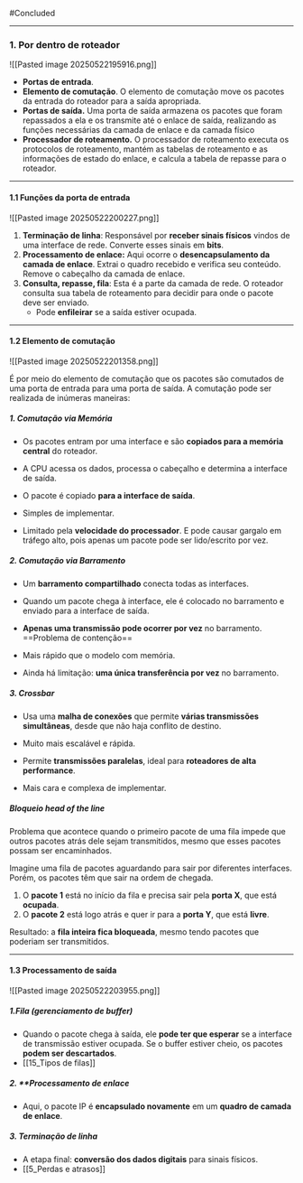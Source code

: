 
#Concluded 

---
### **1. Por dentro de roteador**
![[Pasted image 20250522195916.png]]
- **Portas de entrada**.
- **Elemento de comutação**. O elemento de comutação move os pacotes da entrada do roteador para a saída apropriada.
- **Portas de saída.** Uma porta de saída armazena os pacotes que foram repassados a ela e os transmite até o enlace de saída, realizando as funções necessárias da camada de enlace e da camada físico
- **Processador de roteamento.** O processador de roteamento executa os protocolos de roteamento, mantém as tabelas de roteamento e as informações de estado do enlace, e calcula a tabela de repasse para o roteador. 

---
#### **1.1 Funções da porta de entrada**
![[Pasted image 20250522200227.png]]
1. **Terminação de linha**: Responsável por **receber sinais físicos** vindos de uma interface de rede. Converte esses sinais em **bits**.
2. **Processamento de enlace:** Aqui ocorre o **desencapsulamento da camada de enlace**. Extrai o quadro recebido e verifica seu conteúdo. Remove o cabeçalho da camada de enlace.
3. **Consulta, repasse, fila**: Esta é a parte da camada de rede. O roteador consulta sua tabela de roteamento para decidir para onde o pacote deve ser enviado.
    - Pode **enfileirar** se a saída estiver ocupada.

---
#### **1.2 Elemento de comutação**
![[Pasted image 20250522201358.png]]

É por meio do elemento de comutação que os pacotes são comutados de uma porta de entrada para uma porta de saída. A comutação pode ser realizada de inúmeras maneiras:
##### 1. **Comutação via Memória**
- Os pacotes entram por uma interface e são **copiados para a memória central** do roteador.
- A CPU acessa os dados, processa o cabeçalho e determina a interface de saída.
- O pacote é copiado **para a interface de saída**.

- Simples de implementar.
- Limitado pela **velocidade do processador**. E pode causar gargalo em tráfego alto, pois apenas um pacote pode ser lido/escrito por vez.
##### 2. **Comutação via Barramento**
- Um **barramento compartilhado** conecta todas as interfaces.
- Quando um pacote chega à interface, ele é colocado no barramento e enviado para a interface de saída.
- **Apenas uma transmissão pode ocorrer por vez** no barramento. ==Problema de contenção==

- Mais rápido que o modelo com memória.
- Ainda há limitação: **uma única transferência por vez** no barramento.
##### 3. **Crossbar** 
- Usa uma **malha de conexões** que permite **várias transmissões simultâneas**, desde que não haja conflito de destino.

- Muito mais escalável e rápida.    
- Permite **transmissões paralelas**, ideal para **roteadores de alta performance**.
- Mais cara e complexa de implementar.

##### **Bloqueio head of the line** 
Problema que acontece quando o primeiro pacote de uma fila impede que outros pacotes atrás dele sejam transmitidos, mesmo que esses pacotes possam ser encaminhados.

Imagine uma fila de pacotes aguardando para sair por diferentes interfaces. Porém, os pacotes têm que sair na ordem de chegada.
1. O **pacote 1** está no início da fila e precisa sair pela **porta X**, que está **ocupada**.
2. O **pacote 2** está logo atrás e quer ir para a **porta Y**, que está **livre**.

Resultado: a **fila inteira fica bloqueada**, mesmo tendo pacotes que poderiam ser transmitidos.

---
#### **1.3 Processamento de saída**
![[Pasted image 20250522203955.png]]
##### 1.**Fila (gerenciamento de buffer)**
- Quando o pacote chega à saída, ele **pode ter que esperar** se a interface de transmissão estiver ocupada. Se o buffer estiver cheio, os pacotes **podem ser descartados**.
- [[15_Tipos de filas]]
##### 2. **Processamento de enlace
- Aqui, o pacote IP é **encapsulado novamente** em um **quadro de camada de enlace**.
##### 3. **Terminação de linha**
- A etapa final: **conversão dos dados digitais** para sinais físicos.
- [[5_Perdas e atrasos]]
